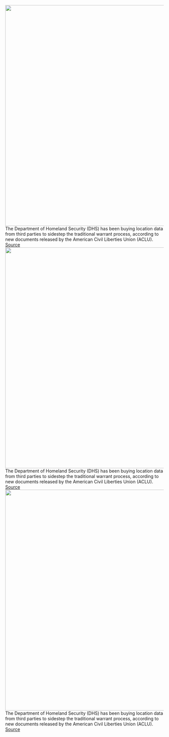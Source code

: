 <img src='https://cdn.vox-cdn.com/thumbor/SDEY-4n86Fh-5ZYftmGDDcHWS5I=/0x0:2040x1360/1200x800/filters:focal(857x517:1183x843)/cdn.vox-cdn.com/uploads/chorus_image/image/71149201/akrales_220309_4977_0038.0.jpg' width='700px' /><br/>
The Department of Homeland Security (DHS) has been buying location data from third parties to sidestep the traditional warrant process, according to new documents released by the American Civil Liberties Union (ACLU).
<a href='https://www.theverge.com/2022/7/18/23268592/feds-buying-location-data-brokers-aclu-foia-dhs'> Source <a/><img src='https://cdn.vox-cdn.com/thumbor/SDEY-4n86Fh-5ZYftmGDDcHWS5I=/0x0:2040x1360/1200x800/filters:focal(857x517:1183x843)/cdn.vox-cdn.com/uploads/chorus_image/image/71149201/akrales_220309_4977_0038.0.jpg' width='700px' /><br/>
The Department of Homeland Security (DHS) has been buying location data from third parties to sidestep the traditional warrant process, according to new documents released by the American Civil Liberties Union (ACLU).
<a href='https://www.theverge.com/2022/7/18/23268592/feds-buying-location-data-brokers-aclu-foia-dhs'> Source <a/><img src='https://cdn.vox-cdn.com/thumbor/SDEY-4n86Fh-5ZYftmGDDcHWS5I=/0x0:2040x1360/1200x800/filters:focal(857x517:1183x843)/cdn.vox-cdn.com/uploads/chorus_image/image/71149201/akrales_220309_4977_0038.0.jpg' width='700px' /><br/>
The Department of Homeland Security (DHS) has been buying location data from third parties to sidestep the traditional warrant process, according to new documents released by the American Civil Liberties Union (ACLU).
<a href='https://www.theverge.com/2022/7/18/23268592/feds-buying-location-data-brokers-aclu-foia-dhs'> Source <a/>